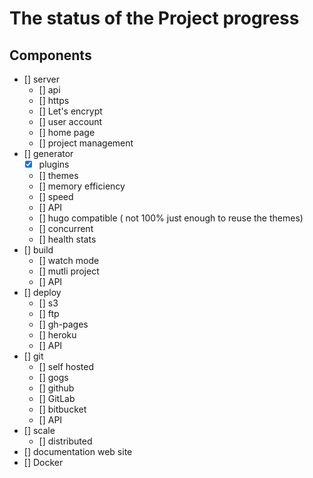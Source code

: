 # The status of the Project progress

## Components

* [] server
  * [] api
  * [] https
  * [] Let's encrypt
  * [] user account
  * [] home page
  * [] project management
* [] generator
  * [x] plugins
  * [] themes
  * [] memory efficiency
  * [] speed
  * [] API
  * [] hugo compatible ( not 100% just enough to reuse the themes)
  * [] concurrent
  * [] health stats
* [] build
  * [] watch mode
  * [] mutli project
  * [] API
* [] deploy
  * [] s3
  * [] ftp
  * [] gh-pages
  * [] heroku
  * [] API
* [] git
  * [] self hosted
  * [] gogs
  * [] github
  * [] GitLab
  * [] bitbucket
  * [] API
* [] scale
  * [] distributed
* [] documentation web site
* [] Docker
